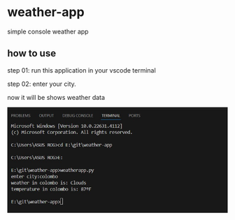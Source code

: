 # weather-app
simple console weather app

## how to use 
step 01: run this application in your vscode terminal

step 02: enter your city.

now it will be shows weather data

![alt text](https://github.com/sachimav/weather-app/blob/main/img.jpg)
